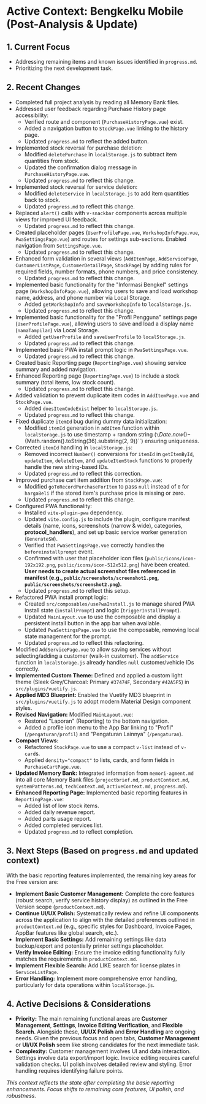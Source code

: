 # Active Context: Bengkelku Mobile (Post-Analysis & Update)

## 1. Current Focus
- Addressing remaining items and known issues identified in `progress.md`.
- Prioritizing the next development task.

## 2. Recent Changes
- Completed full project analysis by reading all Memory Bank files.
- Addressed user feedback regarding Purchase History page accessibility:
    - Verified route and component (`PurchaseHistoryPage.vue`) exist.
    - Added a navigation button to `StockPage.vue` linking to the history page.
    - Updated `progress.md` to reflect the added button.
- Implemented stock reversal for purchase deletion:
    - Modified `deletePurchase` in `localStorage.js` to subtract item quantities from stock.
    - Updated the confirmation dialog message in `PurchaseHistoryPage.vue`.
    - Updated `progress.md` to reflect this change.
- Implemented stock reversal for service deletion:
    - Modified `deleteService` in `localStorage.js` to add item quantities back to stock.
    - Updated `progress.md` to reflect this change.
- Replaced `alert()` calls with `v-snackbar` components across multiple views for improved UI feedback.
    - Updated `progress.md` to reflect this change.
- Created placeholder pages (`UserProfilePage.vue`, `WorkshopInfoPage.vue`, `PwaSettingsPage.vue`) and routes for settings sub-sections. Enabled navigation from `SettingsPage.vue`.
    - Updated `progress.md` to reflect this change.
- Enhanced form validation in several views (`AddItemPage`, `AddServicePage`, `CustomerListPage`, `CustomerDetailPage`, `StockPage`) by adding rules for required fields, number formats, phone numbers, and price consistency.
    - Updated `progress.md` to reflect this change.
- Implemented basic functionality for the "Informasi Bengkel" settings page (`WorkshopInfoPage.vue`), allowing users to save and load workshop name, address, and phone number via Local Storage.
    - Added `getWorkshopInfo` and `saveWorkshopInfo` to `localStorage.js`.
    - Updated `progress.md` to reflect this change.
- Implemented basic functionality for the "Profil Pengguna" settings page (`UserProfilePage.vue`), allowing users to save and load a display name (`namaTampilan`) via Local Storage.
    - Added `getUserProfile` and `saveUserProfile` to `localStorage.js`.
    - Updated `progress.md` to reflect this change.
- Implemented basic PWA install prompt logic in `PwaSettingsPage.vue`.
    - Updated `progress.md` to reflect this change.
- Created basic Reporting page (`ReportingPage.vue`) showing service summary and added navigation.
- Enhanced Reporting page (`ReportingPage.vue`) to include a stock summary (total items, low stock count).
    - Updated `progress.md` to reflect this change.
- Added validation to prevent duplicate item codes in `AddItemPage.vue` and `StockPage.vue`.
    - Added `doesItemCodeExist` helper to `localStorage.js`.
    - Updated `progress.md` to reflect this change.
- Fixed duplicate `itemId` bug during dummy data initialization:
    - Modified `itemId` generation in `addItem` function within `localStorage.js` to use timestamp + random string (`\`${Date.now()}-${Math.random().toString(36).substring(2, 9)}\``) ensuring uniqueness.
- Corrected `itemId` handling in `localStorage.js`:
    - Removed incorrect `Number()` conversions for `itemId` in `getItemById`, `updateItem`, `deleteItem`, and `updateItemStock` functions to properly handle the new string-based IDs.
    - Updated `progress.md` to reflect this correction.
- Improved purchase cart item addition from `StockPage.vue`:
    - Modified `goToRecordPurchaseForItem` to pass `null` instead of `0` for `hargaBeli` if the stored item's purchase price is missing or zero.
    - Updated `progress.md` to reflect this change.
- Configured PWA functionality:
    - Installed `vite-plugin-pwa` dependency.
    - Updated `vite.config.js` to include the plugin, configure manifest details (name, icons, screenshots (narrow & wide), categories, **protocol_handlers**), and set up basic service worker generation (`GenerateSW`).
    - Verified that `PwaSettingsPage.vue` correctly handles the `beforeinstallprompt` event.
    - Confirmed with user that placeholder icon files (`public/icons/icon-192x192.png`, `public/icons/icon-512x512.png`) have been created. **User needs to create actual screenshot files referenced in manifest (e.g., `public/screenshots/screenshot1.png`, `public/screenshots/screenshot2.png`).**
    - Updated `progress.md` to reflect this setup.
- Refactored PWA install prompt logic:
    - Created `src/composables/usePwaInstall.js` to manage shared PWA install state (`installPrompt`) and logic (`triggerInstallPrompt`).
    - Updated `MainLayout.vue` to use the composable and display a persistent install button in the app bar when available.
    - Updated `PwaSettingsPage.vue` to use the composable, removing local state management for the prompt.
    - Updated `progress.md` to reflect this refactoring.
- Modified `AddServicePage.vue` to allow saving services without selecting/adding a customer (walk-in customer). The `addService` function in `localStorage.js` already handles `null` customer/vehicle IDs correctly.
- **Implemented Custom Theme:** Defined and applied a custom light theme (Sleek Grey/Charcoal: Primary `#37474F`, Secondary `#42A5F5`) in `src/plugins/vuetify.js`.
- **Applied MD3 Blueprint:** Enabled the Vuetify MD3 blueprint in `src/plugins/vuetify.js` to adopt modern Material Design component styles.
- **Revised Navigation:** Modified `MainLayout.vue`:
    - Restored "Laporan" (Reporting) to the bottom navigation.
    - Added a profile icon menu to the App Bar linking to "Profil" (`/pengaturan/profil`) and "Pengaturan Lainnya" (`/pengaturan`).
- **Compact Views:**
    - Refactored `StockPage.vue` to use a compact `v-list` instead of `v-card`s.
    - Applied `density="compact"` to lists, cards, and form fields in `PurchaseCartPage.vue`.
- **Updated Memory Bank:** Integrated information from `memori-agment.md` into all core Memory Bank files (`projectbrief.md`, `productContext.md`, `systemPatterns.md`, `techContext.md`, `activeContext.md`, `progress.md`).
- **Enhanced Reporting Page:** Implemented basic reporting features in `ReportingPage.vue`:
    - Added list of low stock items.
    - Added daily revenue report.
    - Added parts usage report.
    - Added completed services list.
    - Updated `progress.md` to reflect completion.

## 3. Next Steps (Based on `progress.md` and updated context)
With the basic reporting features implemented, the remaining key areas for the Free version are:
- **Implement Basic Customer Management:** Complete the core features (robust search, verify service history display) as outlined in the Free Version scope (`productContext.md`).
- **Continue UI/UX Polish:** Systematically review and refine UI components across the application to align with the detailed preferences outlined in `productContext.md` (e.g., specific styles for Dashboard, Invoice Pages, AppBar features like global search, etc.).
- **Implement Basic Settings:** Add remaining settings like data backup/export and potentially printer settings placeholder.
- **Verify Invoice Editing:** Ensure the invoice editing functionality fully matches the requirements in `productContext.md`.
- **Implement Flexible Search:** Add LIKE search for license plates in `ServiceListPage`.
- **Error Handling:** Implement more comprehensive error handling, particularly for data operations within `localStorage.js`.

## 4. Active Decisions & Considerations
- **Priority:** The main remaining functional areas are **Customer Management**, **Settings**, **Invoice Editing Verification**, and **Flexible Search**. Alongside these, **UI/UX Polish** and **Error Handling** are ongoing needs. Given the previous focus and open tabs, **Customer Management** or **UI/UX Polish** seem like strong candidates for the next immediate task.
- **Complexity:** Customer management involves UI and data interaction. Settings involve data export/import logic. Invoice editing requires careful validation checks. UI polish involves detailed review and styling. Error handling requires identifying failure points.

*This context reflects the state after completing the basic reporting enhancements. Focus shifts to remaining core features, UI polish, and robustness.*

